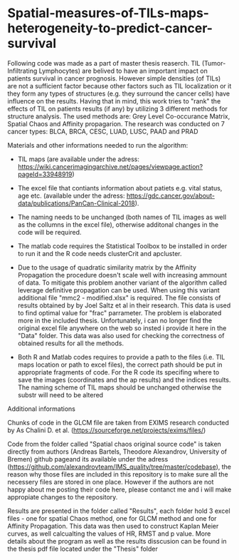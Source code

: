 # Spatial-measures-of-TILs-maps-heterogeneity-to-predict-cancer-survival

Following code was made as a part of master thesis reaserch. TIL (Tumor-Infiltrating Lymphocytes) are belived to have an important impact on patients survival in
cancer prognosis.
However simple densities (of TILs) are not a sufficient factor because other factors such as TIL localization or it they form any types of structures (e.g. they surround the cancer cells) have influence on the results. Having that in mind, this work tries to "rank" the effects of TIL on patients results (if any)
by utilizing 3 different methods for structure analysis. 
The used methods are: Grey Level Co-occurance Matrix, Spatial Chaos and Affinity propagarion. The research was conducted on 7 cancer types: BLCA, BRCA, CESC, LUAD, LUSC, PAAD and PRAD


Materials and other informations needed to run the algorithm:

- TIL maps (are available under the adress: https://wiki.cancerimagingarchive.net/pages/viewpage.action?pageId=33948919)

- The excel file that contiants information about patiets e.g. vital status, age etc. (available under the adress: https://gdc.cancer.gov/about-data/publications/PanCan-Clinical-2018). 

- The naming needs to be unchanged (both names of TIL images as well as the collumns in the excel file), otherwise additonal changes in the code will be required. 

- The matlab code requires the Statistical Toolbox to be installed in order to run it and the R code needs clusterCrit and apcluster.

- Due to the usage of quadratic similarity matrix by the Affinity Propagation the procedure doesn't scale well with increasing ammount of data. To mitigate this problem another variant of the algorithm called leverage definitive propagation can be used. When using this variant additional file "mmc2 - modified.xlsx" 
is required. The file consists of results obtained by by Joel Saltz et al in their research. This data is used to find optimal value for "frac" parrameter.
The problem is elaborated more in the included thesis. Unfortunately, i can no longer find the original excel file anywhere on the web so insted i provide it here in the "Data" folder. This data was also used for checking the correctness of obtained results for all the methods.

- Both R and Matlab codes requires to provide a path to the files (i.e. TIL maps location or path to excel files),
the correct path should be put in appropriate fragments of code. For the R code its specifing where to save the images (coordinates and the ap results)
and the indices results.
The naming scheme of TIL maps should be unchanged otherwise the substr will need to be altered


Additional informations

Chunks of code in the GLCM file are taken from EXIMS research conducted by As Chalini D. et al. (https://sourceforge.net/projects/exims/files/)

Code from the folder called "Spatial chaos original source code" is taken directly from authors (Andreas Bartels, Theodore Alexandrov, University of Bremen) github pageand its available under the adress (https://github.com/alexandrovteam/IMS_quality/tree/master/codebase), 
the reason why those files are included in this repository is to make sure all the necessery files are stored in one place. 
However if the authors are not happy about me posting their code here, please contanct me and i will make appropiate changes to the repository.

Results are presented in the folder called "Results", each folder hold 3 excel files - one for spatial Chaos method, 
one for GLCM method and one for Affinity Propagation. This data was then used to construct Kaplan Meier curves, as well calcualting the values of HR, RMST
and p value. More details about the program as well as the results disscusion can be found in the thesis pdf file located under the "Thesis" folder
